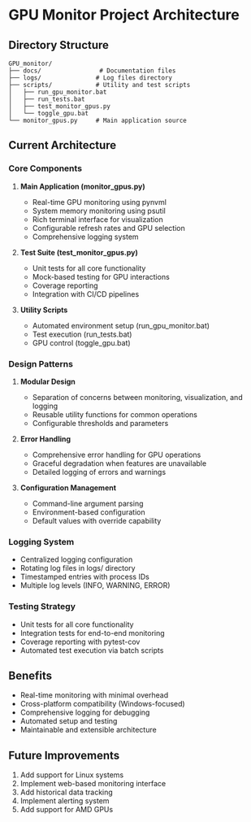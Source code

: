 # GPU Monitor Project Architecture

## Directory Structure

```directory
GPU_monitor/
├── docs/                # Documentation files
├── logs/               # Log files directory
├── scripts/            # Utility and test scripts
│   ├── run_gpu_monitor.bat
│   ├── run_tests.bat
│   ├── test_monitor_gpus.py
│   └── toggle_gpu.bat
└── monitor_gpus.py     # Main application source
```

## Current Architecture

### Core Components

1. **Main Application (monitor_gpus.py)**
   - Real-time GPU monitoring using pynvml
   - System memory monitoring using psutil
   - Rich terminal interface for visualization
   - Configurable refresh rates and GPU selection
   - Comprehensive logging system

2. **Test Suite (test_monitor_gpus.py)**
   - Unit tests for all core functionality
   - Mock-based testing for GPU interactions
   - Coverage reporting
   - Integration with CI/CD pipelines

3. **Utility Scripts**
   - Automated environment setup (run_gpu_monitor.bat)
   - Test execution (run_tests.bat)
   - GPU control (toggle_gpu.bat)

### Design Patterns

1. **Modular Design**
   - Separation of concerns between monitoring, visualization, and logging
   - Reusable utility functions for common operations
   - Configurable thresholds and parameters

2. **Error Handling**
   - Comprehensive error handling for GPU operations
   - Graceful degradation when features are unavailable
   - Detailed logging of errors and warnings

3. **Configuration Management**
   - Command-line argument parsing
   - Environment-based configuration
   - Default values with override capability

### Logging System

- Centralized logging configuration
- Rotating log files in logs/ directory
- Timestamped entries with process IDs
- Multiple log levels (INFO, WARNING, ERROR)

### Testing Strategy

- Unit tests for all core functionality
- Integration tests for end-to-end monitoring
- Coverage reporting with pytest-cov
- Automated test execution via batch scripts

## Benefits

- Real-time monitoring with minimal overhead
- Cross-platform compatibility (Windows-focused)
- Comprehensive logging for debugging
- Automated setup and testing
- Maintainable and extensible architecture

## Future Improvements

1. Add support for Linux systems
2. Implement web-based monitoring interface
3. Add historical data tracking
4. Implement alerting system
5. Add support for AMD GPUs
